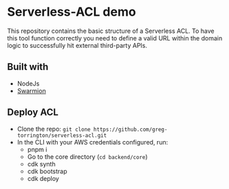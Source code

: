 # Serverless-ACL demo

This repository contains the basic structure of a Serverless ACL. To have this tool function correctly you need to define a valid URL within the domain logic to successfully hit external third-party APIs.

## Built with
-   NodeJs
-   [Swarmion]

## Deploy ACL
- Clone the repo: `git clone https://github.com/greg-torrington/serverless-acl.git`
- In the CLI with your AWS credentials configured, run: 
    - pnpm i
    - Go to the core directory (`cd backend/core`)
    - cdk synth
    - cdk bootstrap
    - cdk deploy

[Swarmion]: https://www.swarmion.dev/

